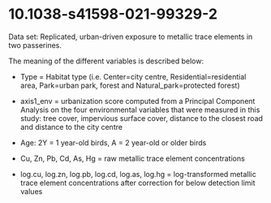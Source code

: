 # 10.1038-s41598-021-99329-2
Data set: Replicated, urban-driven exposure to metallic trace elements in two passerines.

The meaning of the different variables is described below:

* Type = Habitat type (i.e. Center=city centre, Residential=residential area, Park=urban park, forest and Natural_park=protected forest)

* axis1_env = urbanization score computed from a Principal Component Analysis on the four environmental variables that were measured in this study: tree cover, impervious surface cover, distance to the closest road and distance to the city centre

* Age: 2Y = 1 year-old birds, A = 2 year-old or older birds

* Cu, Zn, Pb, Cd, As, Hg = raw metallic trace element concentrations 

* log.cu, log.zn, log.pb, log.cd, log.as, log.hg = log-transformed metallic trace element concentrations after correction for below detection limit values
